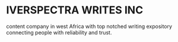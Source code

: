 # IVERSPECTRA WRITES INC
content company in west Africa with top notched writing expository connecting people with reliability and trust.
